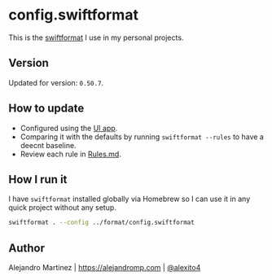 # config.swiftformat

This is the [swiftformat](https://github.com/nicklockwood/SwiftFormat) I use in my personal projects.

## Version

Updated for version: `0.50.7`.

## How to update

- Configured using the [UI app](https://github.com/nicklockwood/SwiftFormat#xcode-source-editor-extension).
- Comparing it with the defaults by running `swiftformat --rules` to have a deecnt baseline.
- Review each rule in [Rules.md](https://github.com/nicklockwood/SwiftFormat/blob/master/Rules.md).

## How I run it

I have `swiftformat` installed globally via Homebrew so I can use it in any quick project without any setup.

```sh
swiftformat . --config ../format/config.swiftformat
```

## Author

Alejandro Martinez | https://alejandromp.com | [@alexito4](https://mastodon.social/@alexito4)